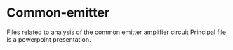 # Common-emitter
Files related to analysis of the common emitter amplifier circuit
Principal file is a powerpoint presentation.
